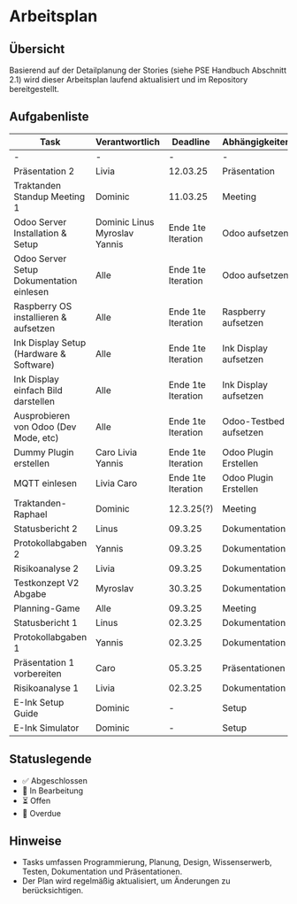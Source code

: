 # Arbeitsplan

## Übersicht
Basierend auf der Detailplanung der Stories (siehe PSE Handbuch Abschnitt 2.1) wird dieser Arbeitsplan laufend aktualisiert und im Repository bereitgestellt.

## Aufgabenliste
| Task | Verantwortlich | Deadline | Abhängigkeiten | Status |
|------|--------------|----------|---------------|--------|
| - | - | - | - | - |
| Präsentation 2 | Livia | 12.03.25 | Präsentation | 🔄 |
| Traktanden Standup Meeting 1 | Dominic | 11.03.25 | Meeting | ⏳ |
| Odoo Server Installation & Setup | Dominic Linus Myroslav Yannis | Ende 1te Iteration | Odoo aufsetzen | 🔄 |
| Odoo Server Setup Dokumentation einlesen | Alle | Ende 1te Iteration | Odoo aufsetzen | 🔄 |
| Raspberry OS installieren & aufsetzen | Alle | Ende 1te Iteration | Raspberry aufsetzen | ✅ |
| Ink Display Setup (Hardware & Software) | Alle | Ende 1te Iteration | Ink Display aufsetzen | 🔄 |
| Ink Display einfach Bild darstellen | Alle | Ende 1te Iteration | Ink Display aufsetzen | 🔄 |
| Ausprobieren von Odoo (Dev Mode, etc) | Alle | Ende 1te Iteration | Odoo-Testbed aufsetzen | 🔄 |
| Dummy Plugin erstellen | Caro Livia Yannis | Ende 1te Iteration | Odoo Plugin Erstellen | ⏳ |
| MQTT einlesen | Livia Caro | Ende 1te Iteration | Odoo Plugin Erstellen | ⏳ |
| Traktanden-Raphael | Dominic | 12.3.25(?) | Meeting | ⏳ |
| Statusbericht 2 | Linus | 09.3.25 | Dokumentation | ✅ |
| Protokollabgaben 2 | Yannis | 09.3.25 | Dokumentation | ✅ |
| Risikoanalyse 2 | Livia | 09.3.25 | Dokumentation | ✅ |
| Testkonzept V2 Abgabe | Myroslav | 30.3.25 | Dokumentation | ⏳ |
| Planning-Game | Alle | 09.3.25 | Meeting | ✅ |
| Statusbericht 1 | Linus | 02.3.25 | Dokumentation | ✅ |
| Protokollabgaben 1 | Yannis | 02.3.25 | Dokumentation | ✅ |
| Präsentation 1 vorbereiten | Caro | 05.3.25 | Präsentationen | ✅ |
| Risikoanalyse 1 | Livia | 02.3.25 | Dokumentation | ✅ |
| E-Ink Setup Guide | Dominic | - | Setup | ✅ |
| E-Ink Simulator | Dominic | - | Setup | ✅ |



## Statuslegende
- ✅ Abgeschlossen
- 🔄 In Bearbeitung
- ⏳ Offen
- 🚨 Overdue

## Hinweise
- Tasks umfassen Programmierung, Planung, Design, Wissenserwerb, Testen, Dokumentation und Präsentationen.
- Der Plan wird regelmäßig aktualisiert, um Änderungen zu berücksichtigen.
